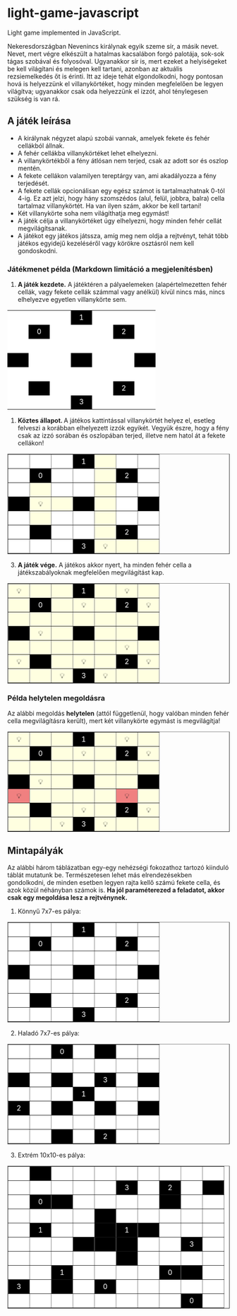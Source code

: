 # light-game-javascript
Light game implemented in JavaScript.


<p>Nekeresdországban Nevenincs királynak egyik szeme sír, a másik nevet. Nevet, mert végre elkészült a hatalmas kacsalábon forgó palotája, sok-sok tágas szobával és folyosóval. Ugyanakkor sír is, mert ezeket a helyiségeket be kell világítani és melegen kell tartani, azonban az aktuális rezsiemelkedés őt is érinti. Itt az ideje tehát elgondolkodni, hogy pontosan hová is helyezzünk el villanykörtéket, hogy minden megfelelően be legyen világítva; ugyanakkor csak oda helyezzünk el izzót, ahol ténylegesen szükség is van rá.</p>

<h2>A játék leírása</h2>
<ul>
<li>A királynak négyzet alapú szobái vannak, amelyek fekete és fehér cellákból állnak.</li>
<li>A fehér cellákba villanykörtéket lehet elhelyezni.</li>
<li>A villanykörtékből a fény átlósan nem terjed, csak az adott sor és oszlop mentén.</li>
<li>A fekete cellákon valamilyen tereptárgy van, ami akadályozza a fény terjedését.</li>
<li>A fekete cellák opcionálisan egy egész számot is tartalmazhatnak 0-tól 4-ig. Ez azt jelzi, hogy hány szomszédos (alul, felül, jobbra, balra) cella tartalmaz villanykörtét. Ha van ilyen szám, akkor be kell tartani!</li>
<li>Két villanykörte soha nem világíthatja meg egymást!</li>
<li>A játék célja a villanykörtéket úgy elhelyezni, hogy minden fehér cellát megvilágítsanak.</li>
<li>A játékot egy játékos játssza, amíg meg nem oldja a rejtvényt, tehát több játékos egyidejű kezeléséről vagy körökre osztásról nem kell gondoskodni.</li>
</ul>
<h3>Játékmenet példa (Markdown limitáció a megjelenítésben)</h3>
<ol>
<li>
<strong>A játék kezdete.</strong> A játéktéren a pályaelemeken (alapértelmezetten fehér cellák, vagy fekete cellák számmal vagy anélkül) kívül nincs más, nincs elhelyezve egyetlen villanykörte sem.</li>
</ol>
<table>
<tbody>
<tr style="height: 2em;">
<td style="background-color: white; width: 2em;"></td>
<td style="background-color: white; width: 2em;"></td>
<td style="background-color: white; width: 2em;"></td>
<td style="text-align: center; color: white; background-color: black; width: 2em;">1</td>
<td style="background-color: white; width: 2em;"></td>
<td style="background-color: white; width: 2em;"></td>
<td style="background-color: white; width: 2em;"></td>
</tr>
<tr style="height: 2em;">
<td style="background-color: white; width: 2em;"></td>
<td style="text-align: center; color: white; background-color: black; width: 2em;">0</td>
<td style="background-color: white; width: 2em;"></td>
<td style="background-color: white; width: 2em;"></td>
<td style="background-color: white; width: 2em;"></td>
<td style="text-align: center; color: white; background-color: black; width: 2em;">2</td>
<td style="background-color: white; width: 2em;"></td>
</tr>
<tr style="height: 2em;">
<td style="background-color: white; width: 2em;"></td>
<td style="background-color: white; width: 2em;"></td>
<td style="background-color: white; width: 2em;"></td>
<td style="background-color: white; width: 2em;"></td>
<td style="background-color: white; width: 2em;"></td>
<td style="background-color: white; width: 2em;"></td>
<td style="background-color: white; width: 2em;"></td>
</tr>
<tr style="height: 2em;">
<td style="background-color: black; width: 2em;"></td>
<td style="background-color: white; width: 2em;"></td>
<td style="background-color: white; width: 2em;"></td>
<td style="background-color: black; width: 2em;"></td>
<td style="background-color: white; width: 2em;"></td>
<td style="background-color: white; width: 2em;"></td>
<td style="background-color: black; width: 2em;"></td>
</tr>
<tr style="height: 2em;">
<td style="background-color: white; width: 2em;"></td>
<td style="background-color: white; width: 2em;"></td>
<td style="background-color: white; width: 2em;"></td>
<td style="background-color: white; width: 2em;"></td>
<td style="background-color: white; width: 2em;"></td>
<td style="background-color: white; width: 2em;"></td>
<td style="background-color: white; width: 2em;"></td>
</tr>
<tr style="height: 2em;">
<td style="background-color: white; width: 2em;"></td>
<td style="background-color: black; width: 2em;"></td>
<td style="background-color: white; width: 2em;"></td>
<td style="background-color: white; width: 2em;"></td>
<td style="background-color: white; width: 2em;"></td>
<td style="text-align: center; color: white; background-color: black; width: 2em;">2</td>
<td style="background-color: white; width: 2em;"></td>
</tr>
<tr style="height: 2em;">
<td style="background-color: white; width: 2em;"></td>
<td style="background-color: white; width: 2em;"></td>
<td style="background-color: white; width: 2em;"></td>
<td style="text-align: center; color: white; background-color: black; width: 2em;">3</td>
<td style="background-color: white; width: 2em;"></td>
<td style="background-color: white; width: 2em;"></td>
<td style="background-color: white; width: 2em;"></td>
</tr>
</tbody>
</table>
<ol>
<li>
<strong>Köztes állapot. </strong>A játékos kattintással villanykörtét helyez el, esetleg felveszi a korábban elhelyezett izzók egyikét. Vegyük észre, hogy a fény csak az izzó sorában és oszlopában terjed, illetve nem hatol át a fekete cellákon!</li>
</ol>
<table style="border-collapse: collapse; margin-left: auto; margin-right: auto;" border="1">
<tbody>
<tr style="height: 2em;">
<td style="background-color: white; width: 2em;"></td>
<td style="background-color: white; width: 2em;"></td>
<td style="background-color: white; width: 2em;"></td>
<td style="text-align: center; color: white; background-color: black; width: 2em;">1</td>
<td style="background-color: lightyellow; width: 2em;"></td>
<td style="background-color: white; width: 2em;"></td>
<td style="background-color: white; width: 2em;"></td>
</tr>
<tr style="height: 2em;">
<td style="background-color: white; width: 2em;"></td>
<td style="text-align: center; color: white; background-color: black; width: 2em;">0</td>
<td style="background-color: white; width: 2em;"></td>
<td style="background-color: white; width: 2em;"></td>
<td style="background-color: lightyellow; width: 2em;"></td>
<td style="text-align: center; color: white; background-color: black; width: 2em;">2</td>
<td style="background-color: white; width: 2em;"></td>
</tr>
<tr style="height: 2em;">
<td style="background-color: white; width: 2em;"></td>
<td style="background-color: lightyellow; width: 2em;"></td>
<td style="background-color: white; width: 2em;"></td>
<td style="background-color: white; width: 2em;"></td>
<td style="background-color: lightyellow; width: 2em;"></td>
<td style="background-color: white; width: 2em;"></td>
<td style="background-color: white; width: 2em;"></td>
</tr>
<tr style="height: 2em;">
<td style="background-color: black; width: 2em;"></td>
<td style="text-align: center; background-color: lightyellow; width: 2em;">💡</td>
<td style="background-color: lightyellow; width: 2em;"></td>
<td style="background-color: black; width: 2em;"></td>
<td style="background-color: lightyellow; width: 2em;"></td>
<td style="background-color: white; width: 2em;"></td>
<td style="background-color: black; width: 2em;"></td>
</tr>
<tr style="height: 2em;">
<td style="background-color: white; width: 2em;"></td>
<td style="background-color: lightyellow; width: 2em;"></td>
<td style="background-color: white; width: 2em;"></td>
<td style="background-color: white; width: 2em;"></td>
<td style="background-color: lightyellow; width: 2em;"></td>
<td style="background-color: white; width: 2em;"></td>
<td style="background-color: white; width: 2em;"></td>
</tr>
<tr style="height: 2em;">
<td style="background-color: white; width: 2em;"></td>
<td style="background-color: black; width: 2em;"></td>
<td style="background-color: white; width: 2em;"></td>
<td style="background-color: white; width: 2em;"></td>
<td style="background-color: lightyellow; width: 2em;"></td>
<td style="text-align: center; color: white; background-color: black; width: 2em;">2</td>
<td style="background-color: white; width: 2em;"></td>
</tr>
<tr style="height: 2em;">
<td style="background-color: white; width: 2em;"></td>
<td style="background-color: white; width: 2em;"></td>
<td style="background-color: white; width: 2em;"></td>
<td style="text-align: center; color: white; background-color: black; width: 2em;">3</td>
<td style="text-align: center; background-color: lightyellow; width: 2em;">💡</td>
<td style="background-color: lightyellow; width: 2em;"></td>
<td style="background-color: lightyellow; width: 2em;"></td>
</tr>
</tbody>
</table>
<ol start="3">
<li>
<strong>A játék vége.</strong> A játékos akkor nyert, ha minden fehér cella a játékszabályoknak megfelelően megvilágítást kap.</li>
</ol>
<table style="border-collapse: collapse; margin-left: auto; margin-right: auto;" border="1">
<tbody>
<tr style="height: 2em;">
<td style="text-align: center; background-color: lightyellow; width: 2em;">💡</td>
<td style="background-color: lightyellow; width: 2em;"></td>
<td style="background-color: lightyellow; width: 2em;"></td>
<td style="text-align: center; color: white; background-color: black; width: 2em;">1</td>
<td style="background-color: lightyellow; width: 2em;"></td>
<td style="text-align: center; background-color: lightyellow; width: 2em;">💡</td>
<td style="background-color: lightyellow; width: 2em;"></td>
</tr>
<tr style="height: 2em;">
<td style="background-color: lightyellow; width: 2em;"></td>
<td style="text-align: center; color: white; background-color: black; width: 2em;">0</td>
<td style="background-color: lightyellow; width: 2em;"></td>
<td style="text-align: center; background-color: lightyellow; width: 2em;">💡</td>
<td style="background-color: lightyellow; width: 2em;"></td>
<td style="text-align: center; color: white; background-color: black; width: 2em;">2</td>
<td style="text-align: center; background-color: lightyellow; width: 2em;">💡</td>
</tr>
<tr style="height: 2em;">
<td style="background-color: lightyellow; width: 2em;"></td>
<td style="background-color: lightyellow; width: 2em;"></td>
<td style="background-color: lightyellow; width: 2em;"></td>
<td style="background-color: lightyellow; width: 2em;"></td>
<td style="background-color: lightyellow; width: 2em;"></td>
<td style="background-color: lightyellow; width: 2em;"></td>
<td style="background-color: lightyellow; width: 2em;"></td>
</tr>
<tr style="height: 2em;">
<td style="background-color: black; width: 2em;"></td>
<td style="text-align: center; background-color: lightyellow; width: 2em;">💡</td>
<td style="background-color: lightyellow; width: 2em;"></td>
<td style="background-color: black; width: 2em;"></td>
<td style="background-color: lightyellow; width: 2em;"></td>
<td style="background-color: lightyellow; width: 2em;"></td>
<td style="background-color: black; width: 2em;"></td>
</tr>
<tr style="height: 2em;">
<td style="background-color: lightyellow; width: 2em;"></td>
<td style="background-color: lightyellow; width: 2em;"></td>
<td style="background-color: lightyellow; width: 2em;"></td>
<td style="background-color: lightyellow; width: 2em;"></td>
<td style="background-color: lightyellow; width: 2em;"></td>
<td style="text-align: center; background-color: lightyellow; width: 2em;">💡</td>
<td style="background-color: lightyellow; width: 2em;"></td>
</tr>
<tr style="height: 2em;">
<td style="text-align: center; background-color: lightyellow; width: 2em;">💡</td>
<td style="background-color: black; width: 2em;"></td>
<td style="background-color: lightyellow; width: 2em;"></td>
<td style="text-align: center; background-color: lightyellow; width: 2em;">💡</td>
<td style="background-color: lightyellow; width: 2em;"></td>
<td style="text-align: center; color: white; background-color: black; width: 2em;">2</td>
<td style="text-align: center; background-color: lightyellow; width: 2em;">💡</td>
</tr>
<tr style="height: 2em;">
<td style="background-color: lightyellow; width: 2em;"></td>
<td style="background-color: lightyellow; width: 2em;"></td>
<td style="background-color: lightyellow; width: 2em; text-align: center;">💡</td>
<td style="text-align: center; color: white; background-color: black; width: 2em;">3</td>
<td style="text-align: center; background-color: lightyellow; width: 2em;">💡</td>
<td style="background-color: lightyellow; width: 2em;"></td>
<td style="background-color: lightyellow; width: 2em;"></td>
</tr>
</tbody>
</table>

<h3 id="p-lda-helytelen-megold-sra">Példa helytelen megoldásra</h3>
<p>Az alábbi megoldás <strong>helytelen</strong> (attól függetlenül, hogy valóban minden fehér cella megvilágításra került), mert két villanykörte egymást is megvilágítja!</p>
<table style="border-collapse: collapse; margin-left: auto; margin-right: auto;" border="1">
<tbody>
<tr style="height: 2em;">
<td style="text-align: center; background-color: lightyellow; width: 2em;">💡</td>
<td style="background-color: lightyellow; width: 2em;"></td>
<td style="background-color: lightyellow; width: 2em;"></td>
<td style="text-align: center; color: white; background-color: black; width: 2em;">1</td>
<td style="background-color: lightyellow; width: 2em;"></td>
<td style="text-align: center; background-color: lightyellow; width: 2em;">💡</td>
<td style="background-color: lightyellow; width: 2em;"></td>
</tr>
<tr style="height: 2em;">
<td style="background-color: lightyellow; width: 2em;"></td>
<td style="text-align: center; color: white; background-color: black; width: 2em;">0</td>
<td style="background-color: lightyellow; width: 2em;"></td>
<td style="text-align: center; background-color: lightyellow; width: 2em;">💡</td>
<td style="background-color: lightyellow; width: 2em;"></td>
<td style="text-align: center; color: white; background-color: black; width: 2em;">2</td>
<td style="text-align: center; background-color: lightyellow; width: 2em;">💡</td>
</tr>
<tr style="height: 2em;">
<td style="background-color: lightyellow; width: 2em;"></td>
<td style="background-color: lightyellow; width: 2em;"></td>
<td style="background-color: lightyellow; width: 2em;"></td>
<td style="background-color: lightyellow; width: 2em;"></td>
<td style="background-color: lightyellow; width: 2em;"></td>
<td style="background-color: lightyellow; width: 2em;"></td>
<td style="background-color: lightyellow; width: 2em;"></td>
</tr>
<tr style="height: 2em;">
<td style="background-color: black; width: 2em;"></td>
<td style="text-align: center; background-color: lightyellow; width: 2em;">💡</td>
<td style="background-color: lightyellow; width: 2em;"></td>
<td style="background-color: black; width: 2em;"></td>
<td style="background-color: lightyellow; width: 2em;"></td>
<td style="background-color: lightyellow; width: 2em;"></td>
<td style="background-color: black; width: 2em;"></td>
</tr>
<tr style="height: 2em;">
<td style="text-align: center; background-color: lightcoral; width: 2em;">💡</td>
<td style="background-color: lightyellow; width: 2em;"></td>
<td style="background-color: lightyellow; width: 2em;"></td>
<td style="background-color: lightyellow; width: 2em;"></td>
<td style="background-color: lightyellow; width: 2em;"></td>
<td style="text-align: center; background-color: lightcoral; width: 2em;">💡</td>
<td style="background-color: lightyellow; width: 2em;"></td>
</tr>
<tr style="height: 2em;">
<td style="text-align: center; background-color: lightyellow; width: 2em;"></td>
<td style="background-color: black; width: 2em;"></td>
<td style="background-color: lightyellow; width: 2em;"></td>
<td style="text-align: center; background-color: lightyellow; width: 2em;">💡</td>
<td style="background-color: lightyellow; width: 2em;"></td>
<td style="text-align: center; color: white; background-color: black; width: 2em;">2</td>
<td style="text-align: center; background-color: lightyellow; width: 2em;">💡</td>
</tr>
<tr style="height: 2em;">
<td style="background-color: lightyellow; width: 2em;"></td>
<td style="background-color: lightyellow; width: 2em;"></td>
<td style="text-align: center; background-color: lightyellow; width: 2em;">💡</td>
<td style="text-align: center; color: white; background-color: black; width: 2em;">3</td>
<td style="text-align: center; background-color: lightyellow; width: 2em;">💡</td>
<td style="background-color: lightyellow; width: 2em;"></td>
<td style="background-color: lightyellow; width: 2em;"></td>
</tr>
</tbody>
</table>

<h2 id="mintap-ly-k">Mintapályák</h2>
<p>Az alábbi három táblázatban egy-egy nehézségi fokozathoz tartozó kiinduló táblát mutatunk be. Természetesen lehet más elrendezésekben gondolkodni, de minden esetben legyen rajta kellő számú fekete cella, és azok közül néhányban számok is. <strong>Ha jól paraméterezed a feladatot, akkor csak egy megoldása lesz a rejtvénynek.</strong></p>
<ol start="1">
<li>Könnyű 7x7-es pálya:</li>
</ol>
<table style="border-collapse: collapse; margin-left: auto; margin-right: auto;" border="1">
<tbody>
<tr style="height: 2em;">
<td style="background-color: white; width: 2em;"></td>
<td style="background-color: white; width: 2em;"></td>
<td style="background-color: white; width: 2em;"></td>
<td style="text-align: center; color: white; background-color: black; width: 2em;">1</td>
<td style="background-color: white; width: 2em;"></td>
<td style="background-color: white; width: 2em;"></td>
<td style="background-color: white; width: 2em;"></td>
</tr>
<tr style="height: 2em;">
<td style="background-color: white; width: 2em;"></td>
<td style="text-align: center; color: white; background-color: black; width: 2em;">0</td>
<td style="background-color: white; width: 2em;"></td>
<td style="background-color: white; width: 2em;"></td>
<td style="background-color: white; width: 2em;"></td>
<td style="text-align: center; color: white; background-color: black; width: 2em;">2</td>
<td style="background-color: white; width: 2em;"></td>
</tr>
<tr style="height: 2em;">
<td style="background-color: white; width: 2em;"></td>
<td style="background-color: white; width: 2em;"></td>
<td style="background-color: white; width: 2em;"></td>
<td style="background-color: white; width: 2em;"></td>
<td style="background-color: white; width: 2em;"></td>
<td style="background-color: white; width: 2em;"></td>
<td style="background-color: white; width: 2em;"></td>
</tr>
<tr style="height: 2em;">
<td style="background-color: black; width: 2em;"></td>
<td style="background-color: white; width: 2em;"></td>
<td style="background-color: white; width: 2em;"></td>
<td style="background-color: black; width: 2em;"></td>
<td style="background-color: white; width: 2em;"></td>
<td style="background-color: white; width: 2em;"></td>
<td style="background-color: black; width: 2em;"></td>
</tr>
<tr style="height: 2em;">
<td style="background-color: white; width: 2em;"></td>
<td style="background-color: white; width: 2em;"></td>
<td style="background-color: white; width: 2em;"></td>
<td style="background-color: white; width: 2em;"></td>
<td style="background-color: white; width: 2em;"></td>
<td style="background-color: white; width: 2em;"></td>
<td style="background-color: white; width: 2em;"></td>
</tr>
<tr style="height: 2em;">
<td style="background-color: white; width: 2em;"></td>
<td style="background-color: black; width: 2em;"></td>
<td style="background-color: white; width: 2em;"></td>
<td style="background-color: white; width: 2em;"></td>
<td style="background-color: white; width: 2em;"></td>
<td style="text-align: center; color: white; background-color: black; width: 2em;">2</td>
<td style="background-color: white; width: 2em;"></td>
</tr>
<tr style="height: 2em;">
<td style="background-color: white; width: 2em;"></td>
<td style="background-color: white; width: 2em;"></td>
<td style="background-color: white; width: 2em;"></td>
<td style="text-align: center; color: white; background-color: black; width: 2em;">3</td>
<td style="background-color: white; width: 2em;"></td>
<td style="background-color: white; width: 2em;"></td>
<td style="background-color: white; width: 2em;"></td>
</tr>
</tbody>
</table>
<ol start="2">
<li>Haladó 7x7-es pálya:</li>
</ol>
<table style="border-collapse: collapse; margin-left: auto; margin-right: auto;" border="1">
<tbody>
<tr style="height: 2em;">
<td style="background-color: white; width: 2em;"></td>
<td style="background-color: white; width: 2em;"></td>
<td style="text-align: center; color: white; background-color: black; width: 2em;">0</td>
<td style="background-color: white; width: 2em;"></td>
<td style="background-color: black; width: 2em;"></td>
<td style="background-color: white; width: 2em;"></td>
<td style="background-color: white; width: 2em;"></td>
</tr>
<tr style="height: 2em;">
<td style="background-color: white; width: 2em;"></td>
<td style="background-color: white; width: 2em;"></td>
<td style="background-color: white; width: 2em;"></td>
<td style="background-color: white; width: 2em;"></td>
<td style="background-color: white; width: 2em;"></td>
<td style="background-color: white; width: 2em;"></td>
<td style="background-color: white; width: 2em;"></td>
</tr>
<tr style="height: 2em;">
<td style="background-color: black; width: 2em;"></td>
<td style="background-color: white; width: 2em;"></td>
<td style="background-color: black; width: 2em;"></td>
<td style="background-color: white; width: 2em;"></td>
<td style="text-align: center; color: white; background-color: black; width: 2em;">3</td>
<td style="background-color: white; width: 2em;"></td>
<td style="background-color: black; width: 2em;"></td>
</tr>
<tr style="height: 2em;">
<td style="background-color: white; width: 2em;"></td>
<td style="background-color: white; width: 2em;"></td>
<td style="background-color: white; width: 2em;"></td>
<td style="text-align: center; color: white; background-color: black; width: 2em;">1</td>
<td style="background-color: white; width: 2em;"></td>
<td style="background-color: white; width: 2em;"></td>
<td style="background-color: white; width: 2em;"></td>
</tr>
<tr style="height: 2em;">
<td style="text-align: center; color: white; background-color: black; width: 2em;">2</td>
<td style="background-color: white; width: 2em;"></td>
<td style="background-color: black; width: 2em;"></td>
<td style="background-color: white; width: 2em;"></td>
<td style="background-color: black; width: 2em;"></td>
<td style="background-color: white; width: 2em;"></td>
<td style="background-color: black; width: 2em;"></td>
</tr>
<tr style="height: 2em;">
<td style="background-color: white; width: 2em;"></td>
<td style="background-color: white; width: 2em;"></td>
<td style="background-color: white; width: 2em;"></td>
<td style="background-color: white; width: 2em;"></td>
<td style="background-color: white; width: 2em;"></td>
<td style="background-color: white; width: 2em;"></td>
<td style="background-color: white; width: 2em;"></td>
</tr>
<tr style="height: 2em;">
<td style="background-color: white; width: 2em;"></td>
<td style="background-color: white; width: 2em;"></td>
<td style="background-color: black; width: 2em;"></td>
<td style="background-color: white; width: 2em;"></td>
<td style="text-align: center; color: white; background-color: black; width: 2em;">2</td>
<td style="background-color: white; width: 2em;"></td>
<td style="background-color: white; width: 2em;"></td>
</tr>
</tbody>
</table>
<ol start="3">
<li>Extrém 10x10-es pálya:</li>
</ol>
<table style="border-collapse: collapse; margin-left: auto; margin-right: auto;" border="1">
<tbody>
<tr style="height: 2em;">
<td style="background-color: white; width: 2em;"></td>
<td style="background-color: black; width: 2em;"></td>
<td style="background-color: white; width: 2em;"></td>
<td style="background-color: white; width: 2em;"></td>
<td style="background-color: white; width: 2em;"></td>
<td style="background-color: white; width: 2em;"></td>
<td style="background-color: white; width: 2em;"></td>
<td style="background-color: white; width: 2em;"></td>
<td style="background-color: white; width: 2em;"></td>
<td style="background-color: white; width: 2em;"></td>
</tr>
<tr style="height: 2em;">
<td style="background-color: white; width: 2em;"></td>
<td style="background-color: white; width: 2em;"></td>
<td style="background-color: white; width: 2em;"></td>
<td style="background-color: white; width: 2em;"></td>
<td style="background-color: white; width: 2em;"></td>
<td style="text-align: center; color: white; background-color: black; width: 2em;">3</td>
<td style="background-color: white; width: 2em;"></td>
<td style="text-align: center; color: white; background-color: black; width: 2em;">2</td>
<td style="background-color: white; width: 2em;"></td>
<td style="background-color: black; width: 2em;"></td>
</tr>
<tr style="height: 2em;">
<td style="background-color: white; width: 2em;"></td>
<td style="text-align: center; color: white; background-color: black; width: 2em;">0</td>
<td style="background-color: black; width: 2em;"></td>
<td style="background-color: white; width: 2em;"></td>
<td style="background-color: white; width: 2em;"></td>
<td style="background-color: white; width: 2em;"></td>
<td style="background-color: white; width: 2em;"></td>
<td style="background-color: black; width: 2em;"></td>
<td style="background-color: white; width: 2em;"></td>
<td style="background-color: white; width: 2em;"></td>
</tr>
<tr style="height: 2em;">
<td style="background-color: white; width: 2em;"></td>
<td style="background-color: white; width: 2em;"></td>
<td style="background-color: white; width: 2em;"></td>
<td style="background-color: white; width: 2em;"></td>
<td style="background-color: black; width: 2em;"></td>
<td style="background-color: white; width: 2em;"></td>
<td style="background-color: white; width: 2em;"></td>
<td style="background-color: white; width: 2em;"></td>
<td style="background-color: white; width: 2em;"></td>
<td style="background-color: white; width: 2em;"></td>
</tr>
<tr style="height: 2em;">
<td style="background-color: white; width: 2em;"></td>
<td style="text-align: center; color: white; background-color: black; width: 2em;">1</td>
<td style="background-color: white; width: 2em;"></td>
<td style="background-color: white; width: 2em;"></td>
<td style="background-color: black; width: 2em;"></td>
<td style="text-align: center; color: white; background-color: black; width: 2em;">1</td>
<td style="background-color: black; width: 2em;"></td>
<td style="background-color: white; width: 2em;"></td>
<td style="background-color: white; width: 2em;"></td>
<td style="background-color: white; width: 2em;"></td>
</tr>
<tr style="height: 2em;">
<td style="background-color: white; width: 2em;"></td>
<td style="background-color: white; width: 2em;"></td>
<td style="background-color: white; width: 2em;"></td>
<td style="background-color: black; width: 2em;"></td>
<td style="background-color: black; width: 2em;"></td>
<td style="background-color: black; width: 2em;"></td>
<td style="background-color: white; width: 2em;"></td>
<td style="background-color: white; width: 2em;"></td>
<td style="text-align: center; color: white; background-color: black; width: 2em;">3</td>
<td style="background-color: white; width: 2em;"></td>
</tr>
<tr style="height: 2em;">
<td style="background-color: white; width: 2em;"></td>
<td style="background-color: white; width: 2em;"></td>
<td style="background-color: white; width: 2em;"></td>
<td style="background-color: white; width: 2em;"></td>
<td style="background-color: white; width: 2em;"></td>
<td style="background-color: black; width: 2em;"></td>
<td style="background-color: white; width: 2em;"></td>
<td style="background-color: white; width: 2em;"></td>
<td style="background-color: white; width: 2em;"></td>
<td style="background-color: white; width: 2em;"></td>
</tr>
<tr style="height: 2em;">
<td style="background-color: white; width: 2em;"></td>
<td style="background-color: white; width: 2em;"></td>
<td style="text-align: center; color: white; background-color: black; width: 2em;">1</td>
<td style="background-color: white; width: 2em;"></td>
<td style="background-color: white; width: 2em;"></td>
<td style="background-color: white; width: 2em;"></td>
<td style="background-color: white; width: 2em;"></td>
<td style="text-align: center; color: white; background-color: black; width: 2em;">0</td>
<td style="background-color: black; width: 2em;"></td>
<td style="background-color: white; width: 2em;"></td>
</tr>
<tr style="height: 2em;">
<td style="text-align: center; color: white; background-color: black; width: 2em;">3</td>
<td style="background-color: white; width: 2em;"></td>
<td style="text-align: center; color: white; background-color: black; width: 2em;"></td>
<td style="background-color: white; width: 2em;"></td>
<td style="text-align: center; color: white; background-color: black; width: 2em;">0</td>
<td style="background-color: white; width: 2em;"></td>
<td style="background-color: white; width: 2em;"></td>
<td style="background-color: white; width: 2em;"></td>
<td style="background-color: white; width: 2em;"></td>
<td style="background-color: white; width: 2em;"></td>
</tr>
<tr style="height: 2em;">
<td style="background-color: white; width: 2em;"></td>
<td style="background-color: white; width: 2em;"></td>
<td style="background-color: white; width: 2em;"></td>
<td style="background-color: white; width: 2em;"></td>
<td style="background-color: white; width: 2em;"></td>
<td style="background-color: white; width: 2em;"></td>
<td style="background-color: white; width: 2em;"></td>
<td style="background-color: white; width: 2em;"></td>
<td style="text-align: center; color: white; background-color: black; width: 2em;">0</td>
<td style="background-color: white; width: 2em;"></td>
</tr>
</tbody>
</table>
